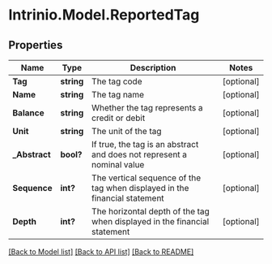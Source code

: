 # Intrinio.Model.ReportedTag
## Properties

Name | Type | Description | Notes
------------ | ------------- | ------------- | -------------
**Tag** | **string** | The tag code | [optional] 
**Name** | **string** | The tag name | [optional] 
**Balance** | **string** | Whether the tag represents a credit or debit | [optional] 
**Unit** | **string** | The unit of the tag | [optional] 
**_Abstract** | **bool?** | If true, the tag is an abstract and does not represent a nominal value | [optional] 
**Sequence** | **int?** | The vertical sequence of the tag when displayed in the financial statement | [optional] 
**Depth** | **int?** | The horizontal depth of the tag when displayed in the financial statement | [optional] 

[[Back to Model list]](../README.md#documentation-for-models) [[Back to API list]](../README.md#documentation-for-api-endpoints) [[Back to README]](../README.md)

